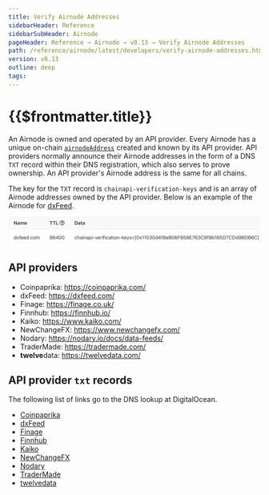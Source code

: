 ```yaml
---
title: Verify Airnode Addresses
sidebarHeader: Reference
sidebarSubHeader: Airnode
pageHeader: Reference → Airnode → v0.13 → Verify Airnode Addresses
path: /reference/airnode/latest/developers/verify-airnode-addresses.html
version: v0.13
outline: deep
tags:
---
```


<VersionWarning/>

<PageHeader/>

<SearchHighlight/>

<FlexStartTag/>

# {{$frontmatter.title}}

An Airnode is owned and operated by an API provider. Every Airnode has a unique
on-chain
[`airnodeAddress`](/reference/airnode/latest/concepts/airnode.md#airnodeaddress)
created and known by its API provider. API providers normally announce their
Airnode addresses in the form of a DNS `TXT` record within their DNS
registration, which also serves to prove ownership. An API provider's Airnode
address is the same for all chains.

The key for the `TXT` record is `chainapi-verification-keys` and is an array of
Airnode addresses owned by the API provider. Below is an example of the Airnode
for
[dxFeed](https://www.digitalocean.com/community/tools/dns?domain=dxfeed.com#TXT-Records).

![dxfeed-txt-record](../assets/images/txt-record-dxfeed.png)

## API providers

- Coinpaprika: https://coinpaprika.com/
- dxFeed: https://dxfeed.com/
- Finage: https://finage.co.uk/
- Finnhub: https://finnhub.io/
- Kaiko: https://www.kaiko.com/
- NewChangeFX: https://www.newchangefx.com/
- Nodary: https://nodary.io/docs/data-feeds/
- TraderMade: https://tradermade.com/
- **twelve**data: https://twelvedata.com/

## API provider `txt` records

The following list of links go to the DNS lookup at DigitalOcean.

- [Coinpaprika](https://www.digitalocean.com/community/tools/dns?domain=coinpaprika.com#TXT-Records)
- [dxFeed](https://www.digitalocean.com/community/tools/dns?domain=dxfeed.com#TXT-Records)
- [Finage](https://www.digitalocean.com/community/tools/dns?domain=finage.co.uk#TXT-Records)
- [Finnhub](https://www.digitalocean.com/community/tools/dns?domain=finnhub.io#TXT-Records)
- [Kaiko](https://www.digitalocean.com/community/tools/dns?domain=kaiko.io#TXT-Records)
- [NewChangeFX](https://www.digitalocean.com/community/tools/dns?domain=newchangefx.com#TXT-Records)
- [Nodary](https://www.digitalocean.com/community/tools/dns?domain=nodary.io#TXT-Records)
- [TraderMade](https://www.digitalocean.com/community/tools/dns?domain=tradermade.com#TXT-Records)
- [twelvedata](https://www.digitalocean.com/community/tools/dns?domain=twelvedata.com#TXT-Records)

<FlexEndTag/>
